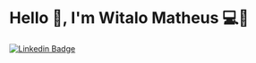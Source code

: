 # Hello 👋, I'm Witalo Matheus 💻👾

[![Linkedin Badge](https://img.shields.io/badge/-LinkedIn-blue?style=flat-square&logo=Linkedin&logoColor=white&link=https://www.linkedin.com/in/witalo-matheus-c-silva-44657011a/)](https://www.linkedin.com/in/witalo-matheus-c-silva-44657011a/)
